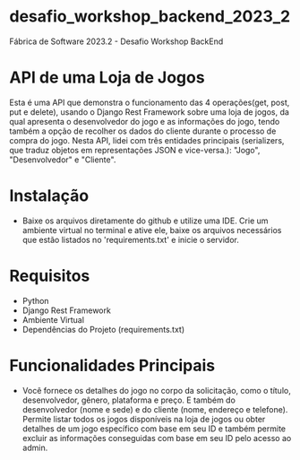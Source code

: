 # desafio_workshop_backend_2023_2
Fábrica de Software 2023.2 - Desafio Workshop BackEnd

# API de uma Loja de Jogos

Esta é uma API que demonstra o funcionamento das 4 operações(get, post, put e delete), usando o Django Rest Framework sobre uma loja de jogos, da qual apresenta o desenvolvedor do jogo e as informações do jogo, tendo também a opção de recolher os dados do cliente durante o processo de compra do jogo. Nesta API, lidei com três entidades principais (serializers, que traduz objetos em representações JSON e vice-versa.): "Jogo", "Desenvolvedor" e "Cliente".

# Instalação
- Baixe os arquivos diretamente do github e utilize uma IDE. Crie um ambiente virtual no terminal e ative ele, baixe os arquivos necessários que estão listados no 'requirements.txt' e inicie o servidor.

# Requisitos
- Python
- Django Rest Framework
- Ambiente Virtual
- Dependências do Projeto (requirements.txt)

# Funcionalidades Principais
- Você fornece os detalhes do jogo no corpo da solicitação, como o título, desenvolvedor, gênero, plataforma e preço. E também do desenvolvedor (nome e sede) e do cliente (nome, endereço e telefone). Permite listar todos os jogos disponíveis na loja de jogos ou obter detalhes de um jogo específico com base em seu ID e também permite excluir as informações conseguidas com base em seu ID pelo acesso ao admin.
